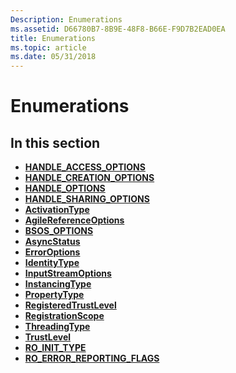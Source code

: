 ```yaml
---
Description: Enumerations
ms.assetid: D66780B7-8B9E-48F8-B66E-F9D7B2EAD0EA
title: Enumerations
ms.topic: article
ms.date: 05/31/2018
---
```


# Enumerations

## In this section

-   [**HANDLE\_ACCESS\_OPTIONS**](/windows/desktop/api/windowsstoragecom/ne-windowsstoragecom-handle_access_options)
-   [**HANDLE\_CREATION\_OPTIONS**](/windows/desktop/api/windowsstoragecom/ne-windowsstoragecom-handle_creation_options)
-   [**HANDLE\_OPTIONS**](/windows/desktop/api/windowsstoragecom/ne-windowsstoragecom-handle_options)
-   [**HANDLE\_SHARING\_OPTIONS**](/windows/desktop/api/windowsstoragecom/ne-windowsstoragecom-handle_sharing_options)
-   [**ActivationType**](https://msdn.microsoft.com/library/Dn408447(v=VS.85).aspx)
-   [**AgileReferenceOptions**](/windows/desktop/api/combaseapi/ne-combaseapi-agilereferenceoptions)
-   [**BSOS\_OPTIONS**](https://msdn.microsoft.com/library/Hh846254(v=VS.85).aspx)
-   [**AsyncStatus**](https://msdn.microsoft.com/library/BR205767(v=VS.85).aspx)
-   [**ErrorOptions**](https://msdn.microsoft.com/library/Hh438361(v=VS.85).aspx)
-   [**IdentityType**](https://msdn.microsoft.com/library/Dn408454(v=VS.85).aspx)
-   [**InputStreamOptions**](https://msdn.microsoft.com/library/Hh438389(v=VS.85).aspx)
-   [**InstancingType**](https://msdn.microsoft.com/library/Dn408469(v=VS.85).aspx)
-   [**PropertyType**](https://msdn.microsoft.com/library/BR224615(v=VS.85).aspx)
-   [**RegisteredTrustLevel**](https://msdn.microsoft.com/library/Dn408470(v=VS.85).aspx)
-   [**RegistrationScope**](https://msdn.microsoft.com/library/Dn408453(v=VS.85).aspx)
-   [**ThreadingType**](https://msdn.microsoft.com/library/Dn408457(v=VS.85).aspx)
-   [**TrustLevel**](https://msdn.microsoft.com/library/Dn408452(v=VS.85).aspx)
-   [**RO\_INIT\_TYPE**](https://msdn.microsoft.com/library/BR224661(v=VS.85).aspx)
-   [**RO\_ERROR\_REPORTING\_FLAGS**](https://msdn.microsoft.com/library/BR224647(v=VS.85).aspx)

 

 



